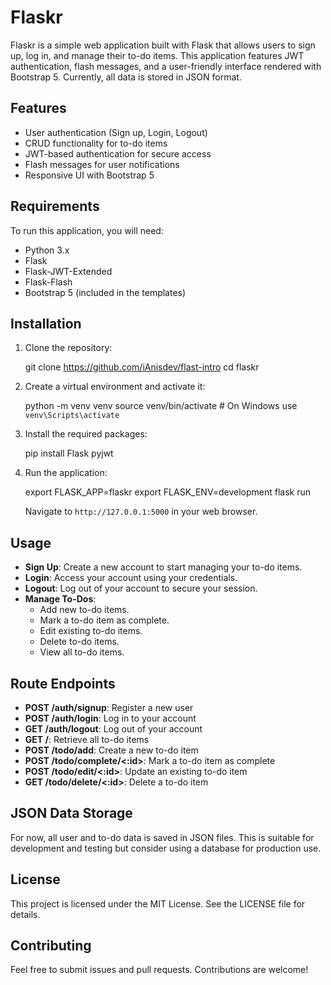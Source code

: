 # Flaskr

Flaskr is a simple web application built with Flask that allows users to sign up, log in, and manage their to-do items. This application features JWT authentication, flash messages, and a user-friendly interface rendered with Bootstrap 5. Currently, all data is stored in JSON format.

## Features

- User authentication (Sign up, Login, Logout)
- CRUD functionality for to-do items
- JWT-based authentication for secure access
- Flash messages for user notifications
- Responsive UI with Bootstrap 5

## Requirements

To run this application, you will need:

- Python 3.x
- Flask
- Flask-JWT-Extended
- Flask-Flash
- Bootstrap 5 (included in the templates)

## Installation

1. Clone the repository:

   git clone https://github.com/iAnisdev/flast-intro
   cd flaskr

2. Create a virtual environment and activate it:

   python -m venv venv
   source venv/bin/activate  # On Windows use `venv\Scripts\activate`

3. Install the required packages:

   pip install Flask pyjwt

4. Run the application:

   export FLASK_APP=flaskr
   export FLASK_ENV=development
   flask run

   Navigate to `http://127.0.0.1:5000` in your web browser.

## Usage

- **Sign Up**: Create a new account to start managing your to-do items.
- **Login**: Access your account using your credentials.
- **Logout**: Log out of your account to secure your session.
- **Manage To-Dos**:
  - Add new to-do items.
  - Mark a to-do item as complete.
  - Edit existing to-do items.
  - Delete to-do items.
  - View all to-do items.

## Route Endpoints

- **POST /auth/signup**: Register a new user
- **POST /auth/login**: Log in to your account
- **GET /auth/logout**: Log out of your account
- **GET /**: Retrieve all to-do items
- **POST /todo/add**: Create a new to-do item
- **POST /todo/complete/<:id>**: Mark a to-do item as complete
- **POST /todo/edit/<:id>**: Update an existing to-do item
- **GET /todo/delete/<:id>**: Delete a to-do item

## JSON Data Storage

For now, all user and to-do data is saved in JSON files. This is suitable for development and testing but consider using a database for production use.

## License

This project is licensed under the MIT License. See the LICENSE file for details.

## Contributing

Feel free to submit issues and pull requests. Contributions are welcome!
